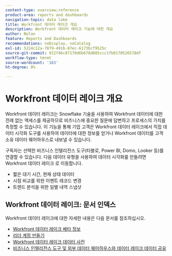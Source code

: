 ```yaml
---
content-type: overview;reference
product-area: reports and dashboards
navigation-topic: data lake
title: Workfront 데이터 레이크 개요
description: Workfront 데이터 레이크 기능에 대한 개요
author: Nolan
feature: Reports and Dashboards
recommendations: noDisplay, noCatalog
exl-id: 5224c12a-7879-491b-87ec-6173bcf9525c
source-git-commit: 912f46c87170d6b678d885ccc1fb0170526578df
workflow-type: tm+mt
source-wordcount: '163'
ht-degree: 0%

---
```


# Workfront 데이터 레이크 개요

Workfront 데이터 레이크는 Snowflake 기술을 사용하여 Workfront 데이터에 대한 전례 없는 액세스를 제공하므로 비즈니스에 중요한 질문에 답변하고 프로세스의 가치를 측정할 수 있습니다. 이 기능을 통해 기업 고객은 Workfront 데이터 레이크에서 직접 데이터 시각화 도구를 사용하여 데이터에 대한 정보를 얻거나 Workfront 데이터를 고객 소유 데이터 웨어하우스로 내보낼 수 있습니다.

구독자는 선택한 비즈니스 인텔리전스 도구(타블로, Power BI, Domo, Looker 등)를 연결할 수 있습니다. 다음 데이터 유형을 사용하여 데이터 시각화를 만들려면 Workfront 데이터 레이크 로 이동합니다.

* 짧은 대기 시간, 현재 상태 데이터
* 시점 비교를 위한 이벤트 레코드 변경
* 트렌드 분석을 위한 일별 내역 스냅샷

## Workfront 데이터 레이크: 문서 인덱스

Workfront 데이터 레이크에 대한 자세한 내용은 다음 문서를 참조하십시오.

* [Workfront 데이터 레이크 베타 정보](/help/quicksilver/product-announcements/betas/data-lake-beta/data-lake-beta-information.md)
* [리더 계정 만들기](/help/quicksilver/reports-and-dashboards/data-lake/create-a-reader-account.md)
* [Workfront 데이터 레이크 데이터 사전](/help/quicksilver/reports-and-dashboards/data-lake/data-dictionary.md)
* [비즈니스 인텔리전스 도구 및 외부 데이터 웨어하우스와 데이터 레이크 데이터 공유](/help/quicksilver/reports-and-dashboards/data-lake/share-data-externally.md)
<!-- * [Basic Workfront data lake query examples](/help/quicksilver/reports-and-dashboards/data-lake/basic-query-examples.md) -->
